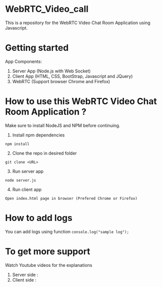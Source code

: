 # WebRTC_Video_call
This is a repository for the WebRTC Video Chat Room Application using Javascript.

# Getting started

App Components: 

1. Server App (Node.js with Web Socket)
2. Client App (HTML, CSS, BootStrap, Javascript and JQuery)
3. WebRTC (Support browser Chrome and Firefox)


# How to use this WebRTC Video Chat Room Application ?
Make sure to install NodeJS and NPM before continuing.

1. Install npm dependencies

`npm install`

2. Clone the repo in desired folder

`git clone <URL>`

3. Run server app

`node server.js`

4. Run client app

 `Open index.html page in browser (Prefered Chrome or Firefox)`
 
 # How to add logs
 
 You can add logs using function `console.log("sample log");`

# To get more support

Watch Youtube videos for the explanations

1. Server side :
2. Client side :  

